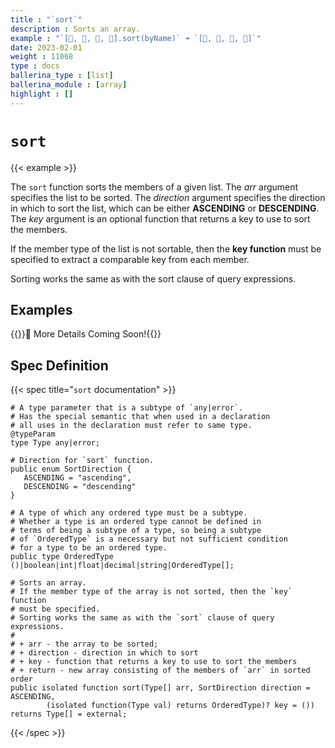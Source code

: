 ```yaml
---
title : "`sort`"
description : Sorts an array.
example : "`[🍎, 🍇, 🍌, 🍓].sort(byName)` ➜ `[🍎, 🍌, 🍇, 🍓]`"
date: 2023-02-01
weight : 11068
type : docs
ballerina_type : [list]
ballerina_module : [array]
highlight : []
---
```


# `sort`

{{< example >}}

The `sort` function sorts the members of a given list. The _arr_ argument specifies the list to be sorted. The _direction_ argument specifies the direction in which to sort the list, which can be either **ASCENDING** or **DESCENDING**. The _key_ argument is an optional function that returns a key to use to sort the members.

If the member type of the list is not sortable, then the **key function** must be specified to extract a comparable key from each member.

Sorting works the same as with the sort clause of query expressions.


## Examples

{{<hint>}}🚧 More Details Coming Soon!{{</hint>}}

## Spec Definition

{{< spec title="`sort` documentation" >}}

```ballerina
# A type parameter that is a subtype of `any|error`.
# Has the special semantic that when used in a declaration
# all uses in the declaration must refer to same type.
@typeParam
type Type any|error;

# Direction for `sort` function.
public enum SortDirection {
   ASCENDING = "ascending",
   DESCENDING = "descending"
}

# A type of which any ordered type must be a subtype.
# Whether a type is an ordered type cannot be defined in
# terms of being a subtype of a type, so being a subtype
# of `OrderedType` is a necessary but not sufficient condition
# for a type to be an ordered type.
public type OrderedType ()|boolean|int|float|decimal|string|OrderedType[];

# Sorts an array.
# If the member type of the array is not sorted, then the `key` function
# must be specified.
# Sorting works the same as with the `sort` clause of query expressions.
#
# + arr - the array to be sorted; 
# + direction - direction in which to sort
# + key - function that returns a key to use to sort the members
# + return - new array consisting of the members of `arr` in sorted order
public isolated function sort(Type[] arr, SortDirection direction = ASCENDING,
        (isolated function(Type val) returns OrderedType)? key = ()) returns Type[] = external;
```

{{< /spec >}}
